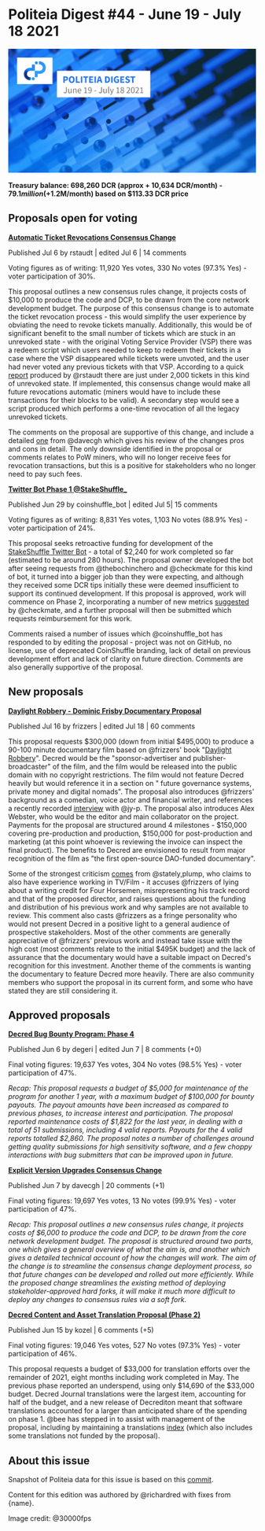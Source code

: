 # Politeia Digest #44 - June 19 - July 18 2021

![Image credit: @30000fps](img/issue044/044-title.png)

**Treasury balance: 698,260 DCR (approx + 10,634 DCR/month) - $79.1 million (+$1.2M/month) based on $113.33 DCR price**

## Proposals open for voting

**[Automatic Ticket Revocations Consensus Change](https://proposals.decred.org/record/e2d7b7d)**

Published Jul 6 by rstaudt | edited Jul 6 | 14 comments

Voting figures as of writing: 11,920 Yes votes, 330 No votes (97.3% Yes) - voter participation of 30%.

This proposal outlines a new consensus rules change, it projects costs of $10,000 to produce the code and DCP, to be drawn from the core network development budget. The purpose of this consensus change is to automate the ticket revocation process - this would simplify the user experience by obviating the need to revoke tickets manually. Additionally, this would be of significant benefit to the small number of tickets which are stuck in an unrevoked state - with the original Voting Service Provider (VSP) there was a redeem script which users needed to keep to redeem their tickets in a case where the VSP disappeared while tickets were unvoted, and the user had never voted any previous tickets with that VSP. According to a quick [report](https://github.com/rstaudt2/dcrd/blob/7aa2a239cf3748bef1402f615033b2c5c25ce779/unrevoked_ticket_stats.csv) produced by @rstaudt there are just under 2,000 tickets in this kind of unrevoked state. If implemented, this consensus change would make all future revocations automatic (miners would have to include these transactions for their blocks to be valid). A secondary step would see a script produced which performs a one-time revocation of all the legacy unrevoked tickets.

The comments on the proposal are supportive of this change, and include a detailed [one](https://proposals.decred.org/record/e2d7b7d/comments/5) from @davecgh which gives his review of the changes pros and cons in detail. The only downside identified in the proposal or comments relates to PoW miners, who will no longer receive fees for revocation transactions, but this is a positive for stakeholders who no longer need to pay such fees.

**[Twitter Bot Phase 1 @StakeShuffle_](https://proposals.decred.org/record/2895755)**

Published Jun 29 by coinshuffle_bot | edited Jul 5| 15 comments

Voting figures as of writing: 8,831 Yes votes, 1,103 No votes (88.9% Yes) - voter participation of 24%.

This proposal seeks retroactive funding for development of the [StakeShuffle Twitter Bot](https://twitter.com/StakeShuffle_) - a total of $2,240 for work completed so far (estimated to be around 280 hours). The proposal owner developed the bot after seeing requests from @thebochinchero and @checkmate for this kind of bot, it turned into a bigger job than they were expecting, and although they received some DCR tips initially these were deemed insufficient to support its continued development. If this proposal is approved, work will commence on Phase 2, incorporating a number of new metrics [suggested](https://proposals.decred.org/record/2895755/comments/4) by @checkmate, and a further proposal will then be submitted which requests reimbursement for this work.

Comments raised a number of issues which @coinshuffle_bot has responded to by editing the proposal - project was not on GitHub, no license, use of deprecated CoinShuffle branding, lack of detail on previous development effort and lack of clarity on future direction. Comments are also generally supportive of the proposal.

## New proposals

**[Daylight Robbery - Dominic Frisby Documentary Proposal](https://proposals.decred.org/record/ae609f1)**

Published Jul 16 by frizzers | edited Jul 18 | 60 comments

This proposal requests $300,000 (down from initial $495,000) to produce a 90-100 minute documentary film based on @frizzers' book "[Daylight Robbery](https://www.penguin.co.uk/books/309/309526/daylight-robbery/9780241360842.html)". Decred would be the "sponsor-advertiser and publisher-broadcaster" of the film, and the film would be released into the public domain with no copyright restrictions. The film would not feature Decred heavily but would reference it in a section on " future governance systems, private money and digital nomads". The proposal also introduces @frizzers' background as a comedian, voice actor and financial writer, and references a recently recorded [interview](https://youtu.be/ZCfIM8IHurU) with @jy-p. The proposal also introduces Alex Webster, who would be the editor and main collaborator on the project. Payments for the proposal are structured around 4 milestones - $150,000 covering pre-production and production, $150,000 for post-production and marketing (at this point whoever is reviewing the invoice can inspect the final product). The benefits to Decred are envisioned to result from major recognition of the film as "the first open-source DAO-funded documentary".

Some of the strongest criticism [comes](https://proposals.decred.org/record/ae609f1/comments/28) from @stately,plump, who claims to also have experience working in TV/Film - it accuses @frizzers of lying about a writing credit for Four Horsemen, misrepresenting his track record and that of the proposed director, and raises questions about the funding and distribution of his previous work and why samples are not available to review. This comment also casts @frizzers as a fringe personality who would not present Decred in a positive light to a general audience of prospective stakeholders. Most of the other comments are generally appreciative of @frizzers' previous work and instead take issue with the high cost (most comments relate to the initial $495K budget) and the lack of assurance that the documentary would have a suitable impact on Decred's recognition for this investment. Another theme of the comments is wanting the documentary to feature Decred more heavily. There are also community members who support the proposal in its current form, and some who have stated they are still considering it.

## Approved proposals

**[Decred Bug Bounty Program: Phase 4](https://proposals.decred.org/record/e1f104b)**

Published Jun 6 by degeri | edited Jun 7 | 8 comments (+0)

Final voting figures: 19,637 Yes votes, 304 No votes (98.5% Yes) - voter participation of 47%.

*Recap: This proposal requests a budget of $5,000 for maintenance of the program for another 1 year, with a maximum budget of $100,000 for bounty payouts. The payout amounts have been increased as compared to previous phases, to increase interest and participation. The proposal reported maintenance costs of $1,822 for the last year, in dealing with a total of 51 submissions, including 4 valid reports. Payouts for the 4 valid reports totalled $2,860. The proposal notes a number of challenges around getting quality submissions for high sensitivity software, and a few choppy interactions with bug submitters that can be improved upon in future.*

**[Explicit Version Upgrades Consensus Change](https://proposals.decred.org/record/3a98861)**

Published Jun 7 by davecgh | 20 comments (+1)

Final voting figures: 19,697 Yes votes, 13 No votes (99.9% Yes) - voter participation of 47%.

*Recap: This proposal outlines a new consensus rules change, it projects costs of $6,000 to produce the code and DCP, to be drawn from the core network development budget. The proposal is structured around two parts, one which gives a general overview of what the aim is, and another which gives a detailed technical account of how the changes will work. The aim of the change is to streamline the consensus change deployment process, so that future changes can be developed and rolled out more efficiently. While the proposed change streamlines the existing method of deploying stakeholder-approved hard forks, it will make it much more difficult to deploy any changes to consensus rules via a soft fork.*

**[Decred Content and Asset Translation Proposal (Phase 2)](https://proposals.decred.org/record/af9942a)**

Published Jun 15 by kozel | 6 comments (+5)

Final voting figures: 19,046 Yes votes, 527 No votes (97.3% Yes) - voter participation of 46%.

This proposal requests a budget of $33,000 for translation efforts over the remainder of 2021, eight months including work completed in May. The previous phase reported an underspend, using only $14,690 of the $33,000 budget. Decred Journal translations were the largest item, accounting for half of the budget, and a new release of Decrediton meant that software translations accounted for a larger than anticipated share of the spending on phase 1. @bee has stepped in to assist with management of the proposal, including by maintaining a translations [index](https://github.com/decredcommunity/translations/blob/master/index.md) (which also includes some translations not funded by the proposal).

## About this issue

Snapshot of Politeia data for this issue is based on this [commit]({link}).

Content for this edition was authored by @richardred with fixes from {name}.

Image credit: @30000fps
